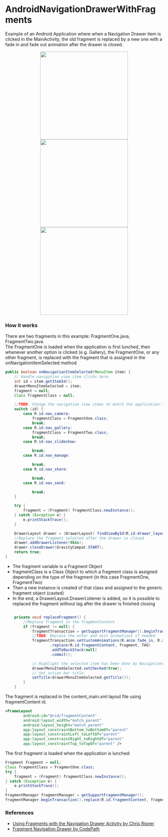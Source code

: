 # AndroidNavigationDrawerWithFragments
Example of an Android Application where when a Navigation Drawer item is clicked in the MainActivity, the old fragment is replaced by a new one with a fade in and fade out animation after the drawer is closed.<br/>
<p align="center">
  <img src="https://user-images.githubusercontent.com/32685864/41197950-6ebcd328-6c64-11e8-8b94-e4cbf48cf9a6.jpg" width="280">
  <img src="https://user-images.githubusercontent.com/32685864/41197988-49deceb6-6c65-11e8-9144-4819c52c740b.jpg" width="280">
  <img src="https://user-images.githubusercontent.com/32685864/41197992-674126d4-6c65-11e8-8c36-87a5ef0a49cb.jpg" width="280">
</p>

### How it works

There are two fragments in this example: FragmentOne.java, FragmentTwo.java.<br/>
The FragmentOne is loaded when the application is first lunched, then whenever another option is clicked (e.g. Gallery), the FragmentOne, or any other fragment, is replaced with the fragment that is assigned in the onNavigationItemSelected method

```java
public boolean onNavigationItemSelected(MenuItem item) {
    // Handle navigation view item clicks here.
    int id = item.getItemId();
    drawerMenuItemSelected = item;
    fragment = null;
    Class fragmentClass = null;

    //TODO: Change the navigation view items to match the application's fragments
    switch (id) {
        case R.id.nav_camera:
            fragmentClass = FragmentOne.class;
            break;
        case R.id.nav_gallery:
            fragmentClass = FragmentTwo.class;
            break;
        case R.id.nav_slideshow:

            break;
        case R.id.nav_manage:

            break;
        case R.id.nav_share:

            break;
        case R.id.nav_send:

            break;
    }

    try {
        fragment = (Fragment) fragmentClass.newInstance();
    } catch (Exception e) {
        e.printStackTrace();
    }

    DrawerLayout drawer = (DrawerLayout) findViewById(R.id.drawer_layout);
    //Replace the fragment selected after the drawer is closed
    drawer.addDrawerListener(this);
    drawer.closeDrawer(GravityCompat.START);
    return true;
}
```
* The fragment variable is a Fragment Object
* fragmentClass is a Class Object to which a fragment class is assigned depending on the type of the fragment (in this case FragmentOne, FragmentTwo)
* Then a new instance is created of that class and assigned to the generic fragment object (casted)
* In the end, a DrawerLayout.DrawerListener is added, so it is possible to replaced the fragment without lag after the drawer is finished closing

```java

    private void replaceFragment() {
        //Replace fragment in the fragmentContent
        if (fragment != null) {
            fragmentTransaction = getSupportFragmentManager().beginTransaction();
            //TODO: Replace the enter and exit animations if needed
            fragmentTransaction.setCustomAnimations(R.anim.fade_in, R.anim.fade_out)
                    .replace(R.id.fragmentContent, fragment, TAG)
                    .addToBackStack(null)
                    .commit();

            // Highlight the selected item has been done by NavigationView
            drawerMenuItemSelected.setChecked(true);
            // Set action bar title
            setTitle(drawerMenuItemSelected.getTitle());
        }
    }
```
The fragment is replaced in the content_main.xml layout file using fragmentContent id.
```xml
<FrameLayout
        android:id="@+id/fragmentContent"
        android:layout_width="match_parent"
        android:layout_height="match_parent"
        app:layout_constraintBottom_toBottomOf="parent"
        app:layout_constraintLeft_toLeftOf="parent"
        app:layout_constraintRight_toRightOf="parent"
        app:layout_constraintTop_toTopOf="parent" />
```
The first fragment is loaded when the application is lunched:
```java
Fragment fragment = null;
Class fragmentClass = FragmentOne.class;
try {
    fragment = (Fragment) fragmentClass.newInstance();
} catch (Exception e) {
    e.printStackTrace();
}
FragmentManager fragmentManager = getSupportFragmentManager();
fragmentManager.beginTransaction().replace(R.id.fragmentContent, fragment, TAG).commit();
```
### References
* [Using Fragments with the Navigation Drawer Activity by Chris Risner](https://chrisrisner.com/Using-Fragments-with-the-Navigation-Drawer-Activity)
* [Fragment Navigation Drawer by CodePath](https://github.com/codepath/android_guides/wiki/Fragment-Navigation-Drawer)
